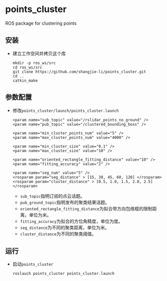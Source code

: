 # points_cluster

ROS package for clustering points

## 安装
 - 建立工作空间并拷贝这个库
   ```Shell
   mkdir -p ros_ws/src
   cd ros_ws/src
   git clone https://github.com/shangjie-li/points_cluster.git
   cd ..
   catkin_make
   ```
   
## 参数配置
 - 修改`points_cluster/launch/points_cluster.launch`
   ```Shell
   <param name="sub_topic" value="/rslidar_points_no_ground" />
   <param name="pub_topic" value="/clustered_bounding_boxs" />
   
   <param name="min_cluster_points_num" value="5" />
   <param name="max_cluster_points_num" value="4000" />
   
   <param name="min_cluster_size" value="0.1" />
   <param name="max_cluster_size" value="10" />
   
   <param name="oriented_rectangle_fitting_distance" value="10" />
   <param name="fitting_accuracy" value="2" />
        
   <param name="seg_num" value="5" />
   <rosparam param="seg_distance" > [15, 30, 45, 60, 120] </rosparam>
   <rosparam param="cluster_distance" > [0.5, 1.0, 1.5, 2.0, 2.5] </rosparam>
   ```
    - `sub_topic`指明订阅的点云话题。
    - `pub_ground_topic`指明发布的聚类结果话题。
    - `oriented_rectangle_fitting_distance`为拟合带方向包络框的限制距离，单位为米。
    - `fitting_accuracy`为拟合的方位角精度，单位为度。
    - `seg_distance`为不同的聚类距离，单位为米。
    - `cluster_distance`为不同的聚类阈值。

## 运行
 - 启动`points_cluster`
   ```Shell
   roslauch points_cluster points_cluster.launch
   ```

